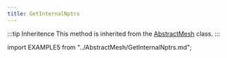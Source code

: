 ```yaml
---
title: GetInternalNptrs
---
```


:::tip Inheritence
This method is inherited from the [AbstractMesh](../AbstractMesh/AbstractMesh_.md) class.
:::

import EXAMPLE5 from "../AbstractMesh/GetInternalNptrs.md";

<EXAMPLE5 />
